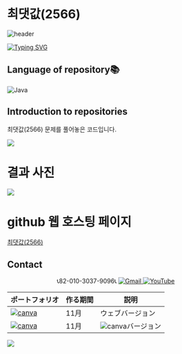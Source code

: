 # 최댓값(2566)

![header](https://capsule-render.vercel.app/api?type=egg&color=gradient&height=300&section=header&text=welcome%2&fontSize=50&desc=백준%20최댓값(2566))

[![Typing SVG](https://readme-typing-svg.demolab.com?font=Fira+Code&pause=1000&color=93BDF7&background=203AFF00&random=false&width=435&lines=My+name+is+kimganghyeon)](https://git.io/typing-svg)

## Language of repository📚
![Java](https://img.shields.io/badge/Java-007396?style=flat-square&logo=java&logoColor=white)

## Introduction to repositories 
최댓값(2566) 문제를 풀어놓은 코드입니다. 
  
   <a href="https://www.acmicpc.net/problem/10699">
      <img src ="https://github.com/do04200611/Baekjoon/assets/74278578/ba44449a-995b-4410-9010-6e1a854f835b
">
  </a>

# 결과 사진 <br>
 <a href="https://github.com/do04200611/Baekjoon/blob/main/%EA%B8%B0%ED%83%80%20%EB%8B%A8%EA%B3%84/%EC%98%A4%EB%8A%98%20%EB%82%A0%EC%A7%9C(10699)/Main.java">
   <img src ="https://github.com/do04200611/Baekjoon/assets/74278578/756179e5-e9c8-4f85-8473-e5eac8ae895c">
 </a>    

# github 웹 호스팅 페이지
<a href="https://do04200611.github.io/Baekjoon/%EA%B8%B0%ED%83%80%20%EB%8B%A8%EA%B3%84/%EC%98%A4%EB%8A%98%20%EB%82%A0%EC%A7%9C(10699)/index.html">최댓값(2566)</a><br>


## Contact 
<p align="center">
  📞82-010-3037-9096📞
  <a href="mailto:a01030379096@gmail.com">
    <img src="https://img.shields.io/badge/-Gmail-red?style=for-the-badge&logo=Gmail" alt="Gmail">
  </a>
  <a href="https://www.youtube.com/channel/UC484ZJMavtoPOI4ey-HFdCA">
   <img src="https://img.shields.io/badge/-YouTube-red?style=for-the-badge&logo=youtube"  alt="YouTube">
 </a> <br>
 
  | ポートフォリオ           |  作る期間     |            説明  |
  |------------------------|---------------|----------------------------------------------|
  |<a href="https://kimganghyeon.my.canva.site/kimganghyeon"><img src="https://img.shields.io/badge/canva-purple?style=for-the-badge&logo=canva" alt="canva"></a>|11月|ウェブバージョン|
  |<a href="https://www.canva.com/design/DAFzY5opUiA/Ge33dSKE16cErBaDJDp-BA/edit"><img src="https://img.shields.io/badge/canva-purple?style=for-the-badge&logo=canva" alt="canva"></a>|11月|<img src="https://img.shields.io/badge/canva-purple?style=for-the-badge&logo=canva" alt="canva">バージョン|
</p>
<img src="https://capsule-render.vercel.app/api?type=egg&color=gradient&height=100&text=Thank%20you%20for%20watching.&section=footer" />
